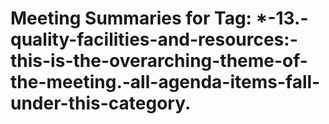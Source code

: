 # Meeting Summaries for Tag: *-**13.-quality-facilities-and-resources:**-this-is-the-overarching-theme-of-the-meeting.-all-agenda-items-fall-under-this-category.

